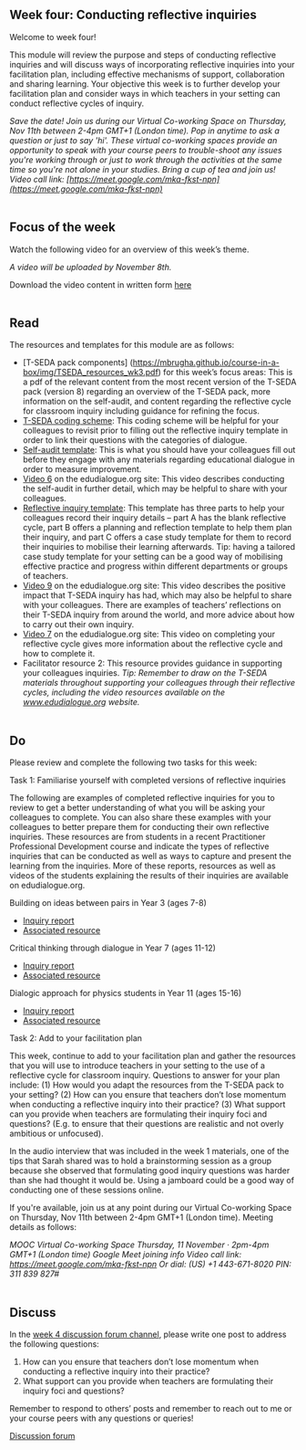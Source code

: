 ## Week four: Conducting reflective inquiries


Welcome to week four!

This module will review the purpose and steps of conducting reflective inquiries and will discuss ways of incorporating reflective inquiries into your facilitation plan, including effective mechanisms of support, collaboration and sharing learning. Your objective this week is to further develop your facilitation plan and consider ways in which teachers in your setting can conduct reflective cycles of inquiry.

_Save the date! Join us during our Virtual Co-working Space on Thursday, Nov 11th between 2-4pm GMT+1 (London time). Pop in anytime to ask a question or just to say 'hi'. These virtual co-working spaces provide an opportunity to speak with your course peers to trouble-shoot any issues you're working through or just to work through the activities at the same time so you're not alone in your studies. Bring a cup of tea and join us! Video call link: [https://meet.google.com/mka-fkst-npn](https://meet.google.com/mka-fkst-npn)_
<br/><br/>
## Focus of the week

Watch the following video for an overview of this week’s theme.

_A video will be uploaded by November 8th._

Download the video content in written form [here](https://mbrugha.github.io/course-in-a-box/img/Wk4_video_content.pdf)
<br/><br/>
## Read
The resources and templates for this module are as follows:
* [T-SEDA pack components] (https://mbrugha.github.io/course-in-a-box/img/TSEDA_resources_wk3.pdf) for this week’s focus areas: This is a pdf of the relevant content from the most recent version of the T-SEDA pack (version 8) regarding an overview of the T-SEDA pack, more information on the self-audit, and content regarding the reflective cycle for classroom inquiry including guidance for refining the focus.
* [T-SEDA coding scheme](https://mbrugha.github.io/course-in-a-box/img/TSEDA_coding_scheme.png): This coding scheme will be helpful for your colleagues to revisit prior to filling out the reflective inquiry template in order to link their questions with the categories of dialogue.
* [Self-audit template](https://mbrugha.github.io/course-in-a-box/img/TSEDA_selfaudit.doc): This is what you should have your colleagues fill out before they engage with any materials regarding educational dialogue in order to measure improvement. 
* [Video 6](https://www.edudialogue.org/resources/introductory-video-series/) on the edudialogue.org site: This video describes conducting the self-audit in further detail, which may be helpful to share with your colleagues.
* [Reflective inquiry template](https://mbrugha.github.io/course-in-a-box/img/TSEDA_reflective_cycle.doc): This template has three parts to help your colleagues record their inquiry details – part A has the blank reflective cycle, part B offers a planning and reflection template to help them plan their inquiry, and part C offers a case study template for them to record their inquiries to mobilise their learning afterwards. Tip: having a tailored case study template for your setting can be a good way of mobilising effective practice and progress within different departments or groups of teachers.
* [Video 9](https://www.edudialogue.org/resources/introductory-video-series/) on the edudialogue.org site: This video describes the positive impact that T-SEDA inquiry has had, which may also be helpful to share with your colleagues. There are examples of teachers’ reflections on their T-SEDA inquiry from around the world, and more advice about how to carry out their own inquiry.
* [Video 7](https://www.edudialogue.org/resources/introductory-video-series/collection-2/#video7) on the edudialogue.org site: This video on completing your reflective cycle gives more information about the reflective cycle and how to complete it.
* Facilitator resource 2: This resource provides guidance in supporting your colleagues inquiries. 
_Tip: Remember to draw on the T-SEDA materials throughout supporting your colleagues through their reflective cycles, including the video resources available on the www.edudialogue.org website._
<br/><br/>
## Do
Please review and complete the following two tasks for this week:

Task 1: Familiarise yourself with completed versions of reflective inquiries

The following are examples of completed reflective inquiries for you to review to get a better understanding of what you will be asking your colleagues to complete. You can also share these examples with your colleagues to better prepare them for conducting their own reflective inquiries. These resources are from students in a recent Practitioner Professional Development course and indicate the types of reflective inquiries that can be conducted as well as ways to capture and present the learning from the inquiries. More of these reports, resources as well as videos of the students explaining the results of their inquiries are available on edudialogue.org.

Building on ideas between pairs in Year 3 (ages 7-8)
* [Inquiry report](https://mbrugha.github.io/course-in-a-box/img/Building_on_ideas_year3_report.pdf) 
* [Associated resource](https://mbrugha.github.io/course-in-a-box/img/Building_on_ideas_year3_resource.pdf) 

Critical thinking through dialogue in Year 7 (ages 11-12)
* [Inquiry report](https://mbrugha.github.io/course-in-a-box/img/Critical_thinking_years7and8_report.pdf) 
* [Associated resource](https://mbrugha.github.io/course-in-a-box/img/Critical_thinking_years7and8_resource.pdf) 

Dialogic approach for physics students in Year 11 (ages 15-16)
* [Inquiry report](https://mbrugha.github.io/course-in-a-box/img/Physics_year11_report.pdf) 
* [Associated resource](https://mbrugha.github.io/course-in-a-box/img/Physics_year11_resource.pdf)

Task 2: Add to your facilitation plan

This week, continue to add to your facilitation plan and gather the resources that you will use to introduce teachers in your setting to the use of a reflective cycle for classroom inquiry. Questions to answer for your plan include: (1) How would you adapt the resources from the T-SEDA pack to your setting? (2) How can you ensure that teachers don’t lose momentum when conducting a reflective inquiry into their practice? (3) What support can you provide when teachers are formulating their inquiry foci and questions? (E.g. to ensure that their questions are realistic and not overly ambitious or unfocused). 

In the audio interview that was included in the week 1 materials, one of the tips that Sarah shared was to hold a brainstorming session as a group because she observed that formulating good inquiry questions was harder than she had thought it would be. Using a jamboard could be a good way of conducting one of these sessions online.

If you're available, join us at any point during our Virtual Co-working Space on Thursday, Nov 11th between 2-4pm GMT+1 (London time). Meeting details as follows:

_MOOC Virtual Co-working Space
Thursday, 11 November · 2pm-4pm GMT+1 (London time)
Google Meet joining info
Video call link: https://meet.google.com/mka-fkst-npn
Or dial: ‪(US) +1 443-671-8020‬ PIN: ‪311 839 827‬#_
<br/><br/>
## Discuss
In the [week 4 discussion forum channel](https://www.edudialogue.org/forum/mooc-for-facilitators/week-four-conducting-reflective-inquiries/), please write one post to address the following questions:

1.	How can you ensure that teachers don’t lose momentum when conducting a reflective inquiry into their practice?
2.	What support can you provide when teachers are formulating their inquiry foci and questions?

Remember to respond to others’ posts and remember to reach out to me or your course peers with any questions or queries!

<a class="btn btn-primary" href="https://www.edudialogue.org/forum/mooc-for-facilitators/"><i class="fa fa-home"></i> Discussion forum</a>
